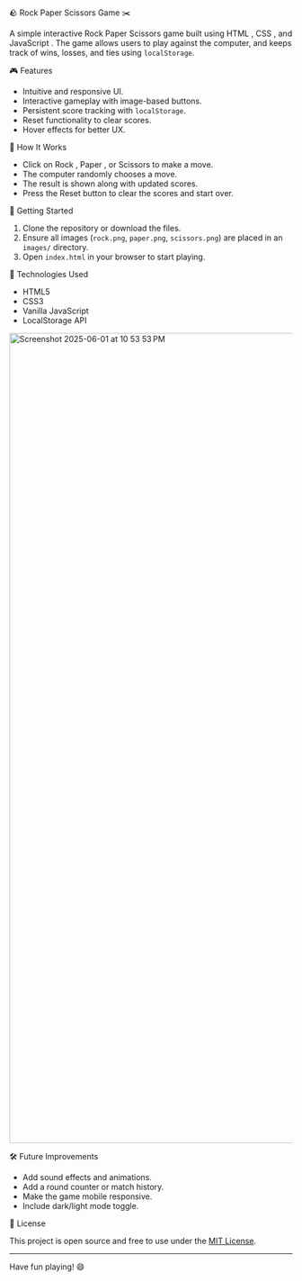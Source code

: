 🪨 Rock Paper Scissors Game ✂️

A simple interactive  Rock Paper Scissors  game built using  HTML ,  CSS , and  JavaScript . The game allows users to play against the computer, and keeps track of wins, losses, and ties using `localStorage`.

🎮 Features

- Intuitive and responsive UI.
- Interactive gameplay with image-based buttons.
- Persistent score tracking with `localStorage`.
- Reset functionality to clear scores.
- Hover effects for better UX.

🧠 How It Works

- Click on  Rock ,  Paper , or  Scissors  to make a move.
- The computer randomly chooses a move.
- The result is shown along with updated scores.
- Press the  Reset  button to clear the scores and start over.


🚀 Getting Started

1.  Clone the repository  or download the files.
2. Ensure all images (`rock.png`, `paper.png`, `scissors.png`) are placed in an `images/` directory.
3. Open `index.html` in your browser to start playing.

🧩 Technologies Used

- HTML5
- CSS3
- Vanilla JavaScript
- LocalStorage API

<img width="1440" alt="Screenshot 2025-06-01 at 10 53 53 PM" src="https://github.com/user-attachments/assets/78ddd385-0714-4513-81a8-1137e831bc08" />






🛠️ Future Improvements

- Add sound effects and animations.
- Add a round counter or match history.
- Make the game mobile responsive.
- Include dark/light mode toggle.

📄 License

This project is open source and free to use under the [MIT License](LICENSE).

---

Have fun playing! 😄




